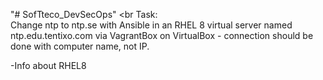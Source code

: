 "# SofTteco_DevSecOps" 
<br
Task: <br>
 Change ntp to ntp.se with Ansible in an RHEL 8 virtual server named ntp.edu.tentixo.com via VagrantBox on VirtualBox - connection should be done with computer name, not IP.<br>
 
 -<a src = "https://www.linuxadictos.com/ru/rhel8.html">Info about RHEL8</a>